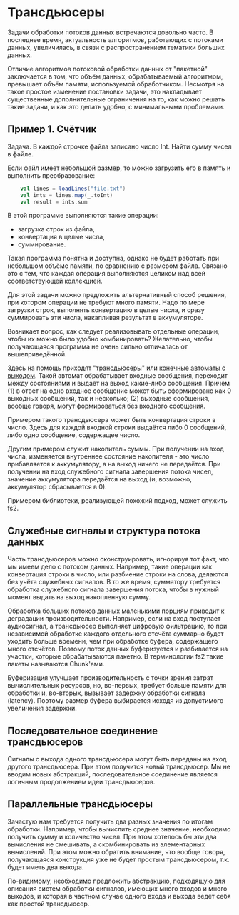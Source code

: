 # Трансдьюсеры

Задачи обработки потоков данных встречаются довольно часто.
В последнее время, актуальность алгоритмов, работающих с потоками
данных, увеличилась, в связи с распространением тематики больших данных.

Отличие алгоритмов потоковой обработки данных от "пакетной" заключается
в том, что объём данных, обрабатываемый алгоритмом, 
превышает объём памяти, используемой обработчиком.
Несмотря на такое простое изменение постановки задачи, это накладывает
существенные дополнительные ограничения на то, 
как можно решать такие задачи, и как это делать удобно, с минимальными
проблемами.

## Пример 1. Счётчик

Задача. В каждой строчке файла записано число Int.
Найти сумму чисел в файле.

Если файл имеет небольшой размер, то можно загрузить его в память и 
выполнить преобразование:

```scala
    val lines = loadLines("file.txt")
    val ints = lines.map(_.toInt)
    val result = ints.sum
```
В этой программе выполняются такие операции:
- загрузка строк из файла, 
- конвертация в целые числа, 
- суммирование.

Такая программа понятна и доступна, однако не будет работать
при небольшом объёме памяти, по сравнению с размером файла. 
Связано это с тем, что каждая операция выполняются целиком над всей
соответствующей коллекцией.

Для этой задачи можно предложить альтернативный способ решения,
при котором операции не требуют много памяти. 
Надо по мере загрузки строк, выполнять конвертацию в целые числа, и 
сразу суммировать эти числа, накапливая результат в аккумуляторе.

Возникает вопрос, как следует реализовывать отдельные операции,
чтобы их можно было удобно комбинировать? Желательно, 
чтобы получающаяся программа не очень сильно отличалась от вышеприведённой.

Здесь на помощь приходят "[трансдьюсеры](https://en.wikipedia.org/wiki/Finite-state_transducer)" 
или [конечные автоматы с выходом](https://ru.wikipedia.org/wiki/Конечный_автомат_с_выходом). 
Такой автомат обрабатывает входные сообщения, переходит между состояниями и 
выдаёт на выход какие-либо сообщения. Причём (1) в ответ на одно 
входное сообщение может быть сформировано как 0 выходных сообщений, 
так и несколько; (2) выходные сообщения, вообще говоря, могут 
формироваться без входного сообщения.

Примером такого трансдьюсера может быть конвертация строки в число. 
Здесь для каждой входной строки выдаётся либо 0 сообщений, либо 
одно сообщение, содержащее число. 

Другим примером служит накопитель суммы. При получении на вход
числа, изменяется внутреннее состояние накопителя - это число 
прибавляется к аккумулятору, а на выход ничего не передаётся.
При получении на вход служебного сигнала завершения потока чисел,
значение аккумулятора передаётся на выход (и, возможно, аккумулятор 
сбрасывается в 0).

Примером библиотеки, реализующей похожий подход, может служить fs2.

## Служебные сигналы и структура потока данных

Часть трансдьюсеров можно сконструировать, игнорируя тот факт, 
что мы имеем дело с потоком данных. Например, такие операции как
конвертация строки в число, или разбиение строки на слова, 
делаются без учёта служебных сигналов.
В то же время, сумматору требуется обработка служебного сигнала 
завершения потока, чтобы в нужный момент выдать на выход 
накопленную сумму.

Обработка больших потоков данных маленькими порциям приводит к 
деградации производительности. Например, если на вход поступает
аудиосигнал, а трансдьюсер выполняет цифровую фильтрацию, то 
при независимой обработке каждого отдельного отсчёта 
суммарно будет уходить больше времени, чем при обработке буфера,
содержащего много отсчётов. Поэтому поток данных буферизуется 
и разбивается на участки, которые обрабатываются пакетно. 
В терминологии fs2 такие пакеты называются Chunk'ами. 

Буферизация улучшает производительность с точки зрения
затрат вычислительных ресурсов, но, во-первых, требует больше 
памяти для обработки и, во-вторых, вызывает задержку обработки сигнала 
(latency). Поэтому размер буфера выбирается исходя из 
допустимого увеличения задержки.

## Последовательное соединение трансдьюсеров

Сигналы с выхода одного трансдьюсера могут быть переданы на 
вход другого трансдьюсера. При этом получится новый трансдьюсер. 
Мы не вводим новых абстракций, последовательное соединение является
логичным продолжением идеи трансдьюсеров.

## Параллельные трансдьюсеры

Зачастую нам требуется получить два разных значения 
по итогам обработки. Например, чтобы вычислить среднее значение, необходимо
получить сумму и количество чисел. При этом хотелось бы эти два
вычисления не смешивать, а скомбинировать из элементарных вычислений.
При этом можно обратить внимание, что вообще говоря, 
получающаяся конструкция уже не будет простым трансдьюсером,
т.к. будет иметь два выхода.

По-видимому, необходимо предложить абстракцию, подходящую для 
описания систем обработки сигналов, имеющих много входов и 
много выходов, и которая в частном случае одного входа и выхода
ведёт себя как простой трансдьюсер.
